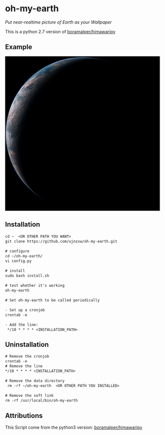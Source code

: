 # oh-my-earth
*Put near-realtime picture of Earth as your Wallpaper*

This is a python 2.7 version of [boramalper/himawaripy](https://github.com/boramalper/himawaripy)

## Example

![Picture 1. oh-my-earth Wallpaper Example 1](https://github.com/ujnzxw/picture/blob/master/oh-my-earth-example-1.png)

## Installation

    cd ~  <OR OTHER PATH YOU WANT>
    git clone https://github.com/ujnzxw/oh-my-earth.git

    # configure
    cd ~/oh-my-earth/
    vi config.py

    # install
    sudo bash install.sh

    # test whether it's working
    oh-my-earth

    # Set oh-my-earth to be called periodically

    - Set up a cronjob
    crontab -e

    - Add the line:
     */10 * * * * <INSTALLATION_PATH>

## Uninstallation
    # Remove the cronjob
    crontab -e
    # Remove the line
    */10 * * * * <INSTALLATION_PATH>

    # Remove the data directory
     rm -rf ~/oh-my-earth  <OR OTHER PATH YOU INSTALLED>

    # Remove the soft link
    rm -rf /usr/local/bin/oh-my-earth

## Attributions
This Script come from the python3 version:
[boramalper/himawaripy](https://github.com/boramalper/himawaripy)

